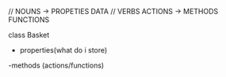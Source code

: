 // NOUNS -> PROPETIES DATA
// VERBS ACTIONS -> METHODS FUNCTIONS

class Basket
- properties(what do i store)

-methods (actions/functions)